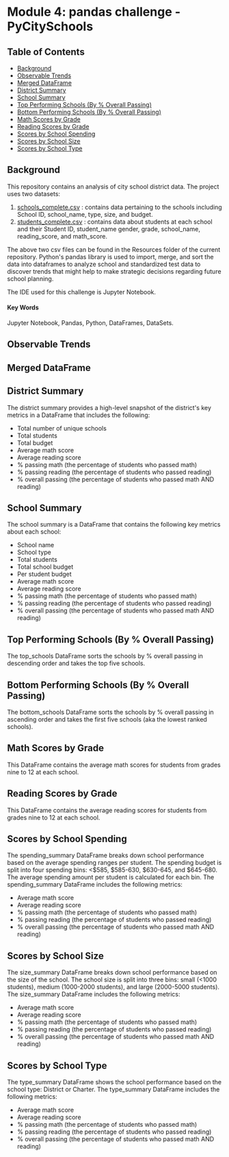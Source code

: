 # Module 4: pandas challenge - PyCitySchools

## Table of Contents
* [Background](https://github.com/dspataru/pandas-challenge/blob/main/README.md#background)
* [Observable Trends](https://github.com/dspataru/pandas-challenge/blob/main/README.md#observable-trends)
* [Merged DataFrame](https://github.com/dspataru/pandas-challenge/blob/main/README.md#merged-dataframe)
* [District Summary](https://github.com/dspataru/pandas-challenge/blob/main/README.md#district-summary)
* [School Summary](https://github.com/dspataru/pandas-challenge/blob/main/README.md#school-summary)
* [Top Performing Schools (By % Overall Passing)](https://github.com/dspataru/pandas-challenge/blob/main/README.md#top-performing-schools-by--overall-passing)
* [Bottom Performing Schools (By % Overall Passing)](https://github.com/dspataru/pandas-challenge/blob/main/README.md#bottom-performing-schools-by--overall-passing)
* [Math Scores by Grade](https://github.com/dspataru/pandas-challenge/blob/main/README.md#math-scores-by-grade)
* [Reading Scores by Grade](https://github.com/dspataru/pandas-challenge/blob/main/README.md#reading-scores-by-grade)
* [Scores by School Spending](https://github.com/dspataru/pandas-challenge/blob/main/README.md#scores-by-school-spending)
* [Scores by School Size](https://github.com/dspataru/pandas-challenge/blob/main/README.md#scores-by-school-size)
* [Scores by School Type](https://github.com/dspataru/pandas-challenge/blob/main/README.md#scores-by-school-type)

## Background

This repository contains an analysis of city school district data. The project uses two datasets:
1. [schools_complete.csv](https://github.com/dspataru/pandas-challenge/blob/main/Resources/schools_complete.csv) : contains data pertaining to the schools including School ID, school_name, type, size, and budget.
2. [students_complete.csv](https://github.com/dspataru/pandas-challenge/blob/main/Resources/students_complete.csv) : contains data about students at each school and their Student ID, student_name gender, grade, school_name, reading_score, and math_score.

The above two csv files can be found in the Resources folder of the current repository. Python's pandas library is used to import, merge, and sort the data into dataframes to analyze school and standardized test data to discover trends that might help to make strategic decisions regarding future school planning.

The IDE used for this challenge is Jupyter Notebook.

#### Key Words
Jupyter Notebook, Pandas, Python, DataFrames, DataSets.

## Observable Trends

## Merged DataFrame

## District Summary

The district summary provides a high-level snapshot of the district's key metrics in a DataFrame that includes the following:
* Total number of unique schools
* Total students
* Total budget
* Average math score
* Average reading score
* % passing math (the percentage of students who passed math)
* % passing reading (the percentage of students who passed reading) 
* % overall passing (the percentage of students who passed math AND reading)

## School Summary

The school summary is a DataFrame that contains the following key metrics about each school:
* School name
* School type
* Total students
* Total school budget
* Per student budget
* Average math score
* Average reading score
* % passing math (the percentage of students who passed math)
* % passing reading (the percentage of students who passed reading)
* % overall passing (the percentage of students who passed math AND reading)

## Top Performing Schools (By % Overall Passing)

The top_schools DataFrame sorts the schools by % overall passing in descending order and takes the top five schools.

## Bottom Performing Schools (By % Overall Passing)

The bottom_schools DataFrame sorts the schools by % overall passing in ascending order and takes the first five schools (aka the lowest ranked schools).

## Math Scores by Grade

This DataFrame contains the average math scores for students from grades nine to 12 at each school.

## Reading Scores by Grade

This DataFrame contains the average reading scores for students from grades nine to 12 at each school.

## Scores by School Spending

The spending_summary DataFrame breaks down school performance based on the average spending ranges per student. The spending budget is split into four spending bins: <$585, $585-630, $630-645, and $645-680. The average spending amount per student is calculated for each bin. The spending_summary DataFrame includes the following metrics:
* Average math score
* Average reading score
* % passing math (the percentage of students who passed math)
* % passing reading (the percentage of students who passed reading)
* % overall passing (the percentage of students who passed math AND reading)

## Scores by School Size

The size_summary DataFrame breaks down school performance based on the size of the school. The school size is split into three bins: small (<1000 students), medium (1000-2000 students), and large (2000-5000 students). The size_summary DataFrame includes the following metrics:
* Average math score
* Average reading score
* % passing math (the percentage of students who passed math)
* % passing reading (the percentage of students who passed reading)
* % overall passing (the percentage of students who passed math AND reading)

## Scores by School Type

The type_summary DataFrame shows the school performance based on the school type: District or Charter. The type_summary DataFrame includes the following metrics:
* Average math score
* Average reading score
* % passing math (the percentage of students who passed math)
* % passing reading (the percentage of students who passed reading)
* % overall passing (the percentage of students who passed math AND reading)


